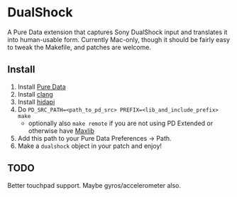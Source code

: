 # DualShock

A Pure Data extension that captures Sony DualShock input and translates it into
human-usable form.  Currently Mac-only, though it should be fairly easy to
tweak the Makefile, and patches are welcome.


## Install

1. Install [Pure Data](https://puredata.info/)
2. Install [clang](https://clang.llvm.org/)
3. Install [hidapi](http://www.signal11.us/oss/hidapi/)
4. Do `PD_SRC_PATH=<path_to_pd_src> PREFIX=<lib_and_include_prefix> make`
    * optionally also `make remote` if you are not using PD Extended or otherwise have [Maxlib](https://puredata.info/downloads/maxlib)
5. Add this path to your Pure Data Preferences -> Path.
6. Make a `dualshock` object in your patch and enjoy!


## TODO

Better touchpad support.  Maybe gyros/accelerometer also.
